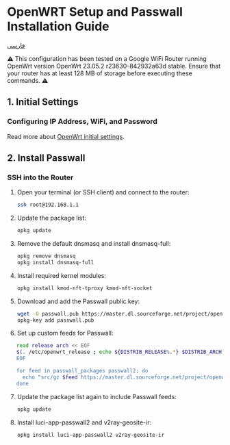 # OpenWRT Setup and Passwall Installation Guide
[فارسی](https://github.com/Ramtiiin/iran-ip/blob/main/README.fa.md)

⚠️ This configuration has been tested on a Google WiFi Router running OpenWrt version OpenWrt 23.05.2 r23630-842932a63d stable. Ensure that your router has at least 128 MB of storage before executing these commands. ⚠️

## 1. Initial Settings

### Configuring IP Address, WiFi, and Password

Read more about [OpenWrt initial settings](https://github.com/Ramtiiin/Install-PassWall-OpenWrt/blob/main/Openwrt-initial-setting.md).

## 2. Install Passwall

### SSH into the Router

1. Open your terminal (or SSH client) and connect to the router:
   ```sh
   ssh root@192.168.1.1

2. Update the package list:
   ```sh
   opkg update

3. Remove the default dnsmasq and install dnsmasq-full:
   ```sh
   opkg remove dnsmasq
   opkg install dnsmasq-full

4. Install required kernel modules:
   ```sh
   opkg install kmod-nft-tproxy kmod-nft-socket
   
5. Download and add the Passwall public key:
   ```sh
   wget -O passwall.pub https://master.dl.sourceforge.net/project/openwrt-passwall-build/passwall.pub
   opkg-key add passwall.pub

6. Set up custom feeds for Passwall:
```sh
   read release arch << EOF
   $(. /etc/openwrt_release ; echo ${DISTRIB_RELEASE%.*} $DISTRIB_ARCH)
   EOF

   for feed in passwall_packages passwall2; do
     echo "src/gz $feed https://master.dl.sourceforge.net/project/openwrt-passwall-build/releases/packages-$release/$arch/$feed" >> /etc/opkg/customfeeds.conf
   done
```

7. Update the package list again to include Passwall feeds:
   ```sh
   opkg update

8. Install luci-app-passwall2 and v2ray-geosite-ir:
   ```sh
   opkg install luci-app-passwall2 v2ray-geosite-ir
   
